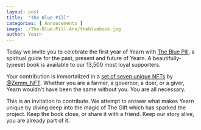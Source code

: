 ```yaml
---
layout: post
title:  "The Blue Pill"
categories: [ Annoucements ]
image: ./The-Blue-Pill-Ann/thebluebook.jpg
author: Yearn
---
```


Today we invite you to celebrate the first year of Yearn with [The Blue Pill](https://medium.com/iearn/the-blue-pill-ca44ed01f16f), a spiritual guide for the past, present and future of Yearn. A beautifully-typeset book is available to our 13,500 most loyal supporters.

Your contribution is immortalized in a [set of seven unique NFTs](https://galaxy.eco/yearn) by
[@Zemm_NFT](https://twitter.com/Zemm_NFT). Whether you are a farmer, a governor, a doer, or a giver, Yearn wouldn't have been the same without you. You are all necessary.

This is an invitation to contribute. We attempt to answer what makes Yearn unique by diving deep into the magic of The Gift which has sparked the project. Keep the book close, or share it with a friend. Keep our story alive, you are already part of it.
